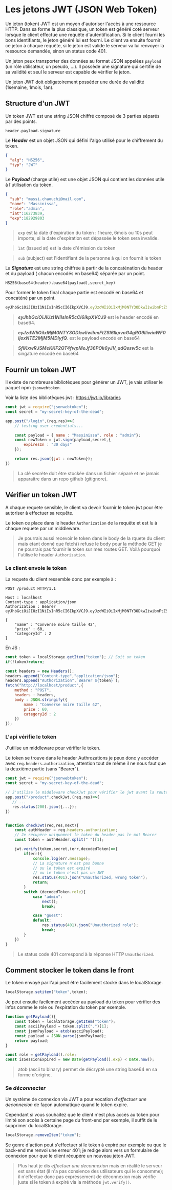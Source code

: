 # Les jetons JWT (JSON Web Token)
Un jeton (token) JWT est un moyen d'autoriser l'accès à une ressource HTTP. Dans sa forme la plus classique, un token est généré coté serveur lorsque le client effectue une requête d'autentification. Si le client fourni les bons identifiants, le jeton généré lui est fourni. Le client va ensuite fournir ce jeton à chaque requête, si le jeton est valide le serveur va lui renvoyer la ressource demandée, sinon un status code 401.

Un jeton peux transporter des données au format JSON appelées `payload` (un rôle utilisateur, un pseudo, ...). Il possède une signature qui certifie de sa validité et seul le serveur est capable de vérifier le jeton.

Un jeton JWT doit obligatoirement posséder une durée de validité (1semaine, 1mois, 1an).

## Structure d'un JWT
Un token JWT est une string JSON chiffré composé de 3 parties séparés par des points.

`header.payload.signature`

Le ***Header*** est un objet JSON qui défini l'algo utilisé pour le chiffrement du token.
```json
{
  "alg": "HS256",
  "typ": "JWT"
}
```

Le ***Payload*** (charge utile) est une objet JSON qui contient les données utile à l'utilisation du token.
```json
{
  "sub": "massi.chaouchi@mail.com",
  "name": "Massinissa",
  "role":"admin",
  "iat":16273839,
  "exp":182929803
}
```
> `exp` est la date d'expiration du token : 1heure, 6mois ou 10s peut importe; si la date d'expiration est dépassée le token sera invalide.

> `ìat` (issued at) est la date d'émission du token

> `sub` (subject) est l'identifiant de la personne à qui on fournit le token

La ***Signature*** est une string chiffrée à partir de la concaténation du header et du payload ( chacun encodés en base64) séparée par un point. 

```
HS256(base64(header).base64(payload),secret_key)
```

Pour former le token final chaque partie est encodé en base64 et concaténé par un point.
```js
eyJhbGciOiJIUzI1NiIsInR5cCI6IkpXVCJ9.eyJzdWIiOiIxMjM0NTY3ODkwIiwibmFtZSI6IkpvaG4gRG9lIiwiaWF0IjoxNTE2MjM5MDIyfQ.SflKxwRJSMeKKF2QT4fwpMeJf36POk6yJV_adQssw5c
```

> ***eyJhbGciOiJIUzI1NiIsInR5cCI6IkpXVCJ9*** est le header encodé en base64. 

> ***eyJzdWIiOiIxMjM0NTY3ODkwIiwibmFtZSI6IkpvaG4gRG9lIiwiaWF0IjoxNTE2MjM5MDIyfQ***. est le payload encodé en base64

> ***SflKxwRJSMeKKF2QT4fwpMeJf36POk6yJV_adQssw5c*** est la singature encodé en base64

## Fournir un token JWT
Il existe de nombreuse bibliotèques pour générer un JWT, je vais utiliser le paquet npm `jsonwebtoken`.

Voir la liste des bibliotèques jwt  : https://jwt.io/libraries

```js
const jwt = require("jsonwebtoken");
const secret = "my-secret-key-of-the-dead";

app.post("/login",(req,res)=>{
    // testing user credentials...

    const payload = { name : "Massinissa", role : "admin"};
    const newToken = jwt.sign(payload,secret,{
        expiresIn : "30 days"
    });

    return res.json({jwt : newToken});
})
```
> La clé secrète doit être stockée dans un fichier séparé et ne jamais apparaitre dans un repo github (gitignore).

## Vérifier un token JWT
A chaque requete sensible, le client va devoir fournir le token jwt pour être autoriser à effectuer sa requête.

Le token ce place dans le header `Authorization` de la requête et est lu à chaque requete par un middleware.

> Je pourrais aussi recevoir le token dans le body de la rquete du client mais etant donné que fetch() refuse le body pour la méthode GET je ne pourrais pas fournir le token sur mes routes GET. Voilà pourquoi l'utilise le header `Authorization`.

### Le client envoie le token 

La requete du client ressemble donc par exemple à :

```http
POST /product HTTP/1.1

Host : localhost
Content-type : application/json
Authorization : Bearer eyJhbGciOiJIUzI1NiIsInR5cCI6IkpXVCJ9.eyJzdWIiOiIxMjM0NTY3ODkwIiwibmFtZSI6IkpvaG4gRG9lIiwiaWF0IjoxNTE2MjM5MDIyfQ.SflKxwRJSMeKKF2QT4fwpMeJf36POk6yJV_adQssw5c

{
    "name" : "Converse noire taille 42",
    "price" : 60,
    "categoryId" : 2
}
```
En JS :
```js
const token = localStorage.getItem("token"); // Soit un token
if(!token)return;

const headers = new Headers();
headers.append("Content-type","application/json");
headers.append("Authorization",`Bearer ${token}`);
fetch("http://localhost/product",{
    method : "POST",
    headers : headers,
    body : JSON.stringify({
        name : "Converse noire taille 42",
        price : 60,
        categoryId : 2
    })
});

```
### L'api vérifie le token
J'utilise un middleware pour vérifier le token.

Le token se trouve dans le header Authrozations je peux donc y accéder avec `req.headers.authorization`, attention tout de même il ne nous faut que la deuxième partie (sans "Bearer").

```js
const jwt = require("jsonwebtoken");
const secret = "my-secret-key-of-the-dead";

// J'utilise le middleware checkJwt pour vérifier le jwt avant la route post.
app.post("/product",checkJwt,(req,res)=>{
   // ...
   res.status(200).json({...});
})


function checkJwt(req,res,next){
    const authHeader = req.headers.authorization;
    // Je récupère uniquement le token du header pas le mot Bearer
    const token = authHeader.split(" ")[1];

    jwt.verify(token,secret,(err,decodedToken)=>{
        if(err){
            console.log(err.message);
            // La signature n'est pas bonne
            // ou le token est expiré
            // ou le token n'est pas un JWT
            res.status(401).json("Unauthorized, wrong token");
            return;
        }
        switch (decodedToken.role){
            case "admin":
                next();
                break;

            case "guest":
            default:
                res.status(401).json("Unauthorized role");
                break;
        }
    })
}
```

> Le status code 401 correspond à la réponse HTTP `Unauthorized`.

## Comment stocker le token dans le front
Le token envoyé par l'api peut être facilement stocké dans le localStorage.
```js
localStorage.setitem("token",token);
```
Je peut ensuite facilement accéder au payload du token pour vérifier des infos comme le role ou l'expiration du token par exemple.
```js
function getPayload(){
    const token = localStorage.getItem("token");
    const asciiPayload = token.split(".")[1];
    const jsonPayload = atob(ascciPayload);
    const payload = JSON.parse(jsonPayload);
    return payload;
}

const role = getPayload().role;
const isSessionExpired = new Date(getPayload().exp) < Date.now();
```
> atob (ascii to binary) permet de décrypté une string base64 en sa forme d'origine.

### Se *déconnecter*
Un système de connexion via JWT a pour vocation *d'effectuer une deconnexion* de façon automatique quand le token expire.

Cependant si vous souhaitez que le client n'est plus accès au token pour limité son accès à certaine page du front-end par exemple, il suffit de le supprimer du localStorage.
```js
localStorage.removeItem("token");
```

Se genre d'action peut s'effectuer si le token à expiré par exemple ou que le back-end me renvoi une erreur 401; je redige alors vers un formulaire de connexion pour que le client récupére un nouveau jeton JWT.

> Plus haut je dis *effectuer une deconnexion* mais en réalité le serveur est sans état (il n'a pas consience des utilisateurs qui le consomme); il n'effectue donc pas expréssement de déconnexion mais vérifie juste si le token à expiré via la méthode `jwt.verify()`.

<!-- ## Le client envoi son token

L'exemple plus haut montre comment fournir au client un token JWT et comment lire un token envoyé par le client. Cependant pour des raisons de sécurité il est préférable de fournir au client le token via un Http Cookie. 

Cela empèche le client d'avoir accès au token et donc sécurise le token en cas de code JS malveillant dans le client front.

Une fois placé dans un cookie une donnée est automatiquement renvoyée par le navigateur à chaque requête. Le client n'a donc pas besoin de gérer l'envoi du token.

Pour placer le token dans le cookie avec express :

```js
const jwt = require("jsonwebtoken");
const secret = "my-secret-key-of-the-dead";

app.post("/login",(req,res)=>{
    // testing user credentials...

    const payload = { name : "Massinissa", role : "admin"};
    const newToken = jwt.sign(payload,secret);

    res.cookie("token",newToken,{httpOnly:true});

    return res.json({msg : "Authorized"});
});
```

Le middleware `checkJwt` doit donc lire les cookies plutôt que le `body` de la requête.

```bash
npm i cookie-parser
```
```js
const cookieParser = require("cookie-parser");
app.use(cookieParser());

// ...

function checkJwt(req,res,next){
    
    const token = req.cookies.token; // Lire les cookies plutôt que le body.


    jwt.verify(token,secret,(err,decodedToken)=>{
        if(err){
            res.status(401).json("Unauthorized, wrng token");
            return;
        }
        switch (decodedToken.role){
            case "admin":
                next();
                break;

            case "guest":
            default:
                res.status(401).json({msg:"Unauthorized role"});
                break;
        }
    })
}
``` -->
